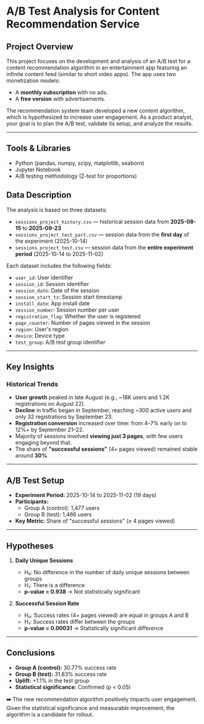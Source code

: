 # A/B Test Analysis for Content Recommendation Service

## Project Overview

This project focuses on the development and analysis of an A/B test for a content recommendation algorithm in an entertainment app featuring an infinite content feed (similar to short video apps). The app uses two monetization models:
- A **monthly subscription** with no ads.
- A **free version** with advertisements.

The recommendation system team developed a new content algorithm, which is hypothesized to increase user engagement. As a product analyst, your goal is to plan the A/B test, validate its setup, and analyze the results.

---

## Tools & Libraries

- Python (pandas, numpy, scipy, matplotlib, seaborn)
- Jupyter Notebook
- A/B testing methodology (Z-test for proportions)

## Data Description

The analysis is based on three datasets:

- `sessions_project_history.csv` — historical session data from **2025-08-15** to **2025-09-23**
- `sessions_project_test_part.csv` — session data from the **first day** of the experiment (2025-10-14)
- `sessions_project_test.csv` — session data from the **entire experiment period** (2025-10-14 to 2025-11-02)

Each dataset includes the following fields:

- `user_id`: User identifier  
- `session_id`: Session identifier  
- `session_date`: Date of the session  
- `session_start_ts`: Session start timestamp  
- `install_date`: App install date  
- `session_number`: Session number per user  
- `registration_flag`: Whether the user is registered  
- `page_counter`: Number of pages viewed in the session  
- `region`: User's region  
- `device`: Device type  
- `test_group`: A/B test group identifier  

---

## Key Insights

### Historical Trends

- **User growth** peaked in late August (e.g., ~18K users and 1.2K registrations on August 22).
- **Decline** in traffic began in September, reaching ~300 active users and only 32 registrations by September 23.
- **Registration conversion** increased over time: from 4–7% early on to 12%+ by September 21–22.
- Majority of sessions involved **viewing just 3 pages**, with few users engaging beyond that.
- The share of **"successful sessions"** (4+ pages viewed) remained stable around **30%**.

---

## A/B Test Setup

- **Experiment Period:** 2025-10-14 to 2025-11-02 (19 days)  
- **Participants:**  
  - Group A (control): 1,477 users  
  - Group B (test): 1,466 users  
- **Key Metric:** Share of "successful sessions" (≥ 4 pages viewed)

---

## Hypotheses

1. **Daily Unique Sessions**  
   - H₀: No difference in the number of daily unique sessions between groups  
   - H₁: There is a difference  
   - **p-value = 0.938** → Not statistically significant

2. **Successful Session Rate**  
   - H₀: Success rates (4+ pages viewed) are equal in groups A and B  
   - H₁: Success rates differ between the groups  
   - **p-value = 0.00031** → Statistically significant difference

---

## Conclusions

- **Group A (control):** 30.77% success rate  
- **Group B (test):** 31.83% success rate  
- **Uplift:** +1.1% in the test group  
- **Statistical significance:** Confirmed (p < 0.05)

➡️ The new recommendation algorithm positively impacts user engagement. Given the statistical significance and measurable improvement, the algorithm is a candidate for rollout.

